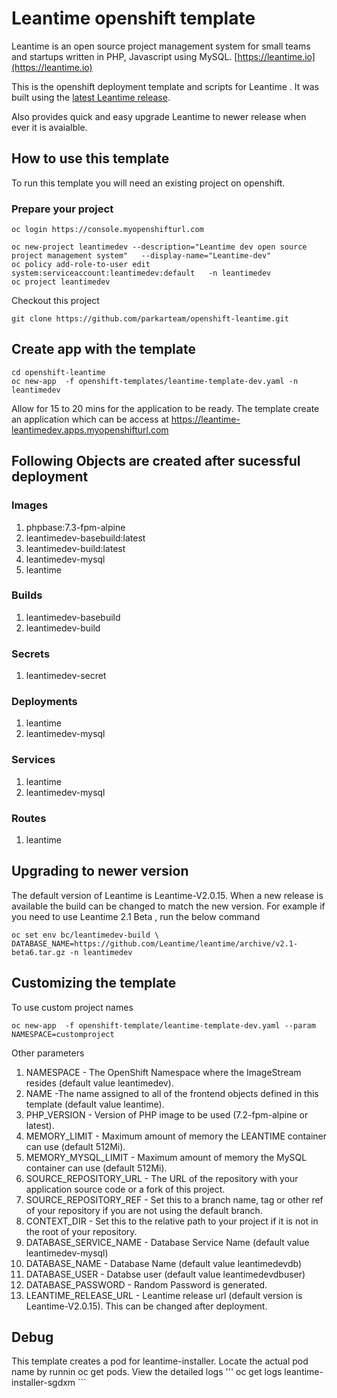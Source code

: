 # Leantime openshift template 

Leantime is an open source project management system for small teams and startups written in PHP, Javascript using MySQL. [https://leantime.io](https://leantime.io)

This is the openshift deployment template and scripts for Leantime </a>. It was built using the <a href="https://github.com/Leantime/leantime/releases">latest Leantime release</a>.

Also provides quick and easy upgrade Leantime to newer release when ever it is avaialble. 

## How to use this template

To run this template you will need an existing project on openshift. 

### Prepare your project 

```
oc login https://console.myopenshifturl.com

oc new-project leantimedev --description="Leantime dev open source project management system"   --display-name="Leantime-dev"
oc policy add-role-to-user edit system:serviceaccount:leantimedev:default   -n leantimedev
oc project leantimedev
```

Checkout this project 

```
git clone https://github.com/parkarteam/openshift-leantime.git

```

## Create app with the template

```
cd openshift-leantime 
oc new-app  -f openshift-templates/leantime-template-dev.yaml -n leantimedev

```
Allow for 15 to 20 mins for the application to be ready. 
The template create an application which can be access at 
https://leantime-leantimedev.apps.myopenshifturl.com

## Following Objects are created after sucessful deployment  
### Images
1. phpbase:7.3-fpm-alpine 
2. leantimedev-basebuild:latest
3. leantimedev-build:latest
4. leantimedev-mysql
5. leantime

### Builds
1. leantimedev-basebuild
2. leantimedev-build
### Secrets
1. leantimedev-secret

### Deployments
1. leantime
2. leantimedev-mysql

### Services
1. leantime
2. leantimedev-mysql

### Routes
1. leantime

## Upgrading to newer version 
The default version of Leantime is Leantime-V2.0.15. 
When a new release is available the build can be changed to match the new version. 
For example if you need to use Leantime 2.1 Beta , run the below command

```
oc set env bc/leantimedev-build \ 
DATABASE_NAME=https://github.com/Leantime/leantime/archive/v2.1-beta6.tar.gz -n leantimedev

```

## Customizing the template 
To use custom project names 

```
oc new-app  -f openshift-template/leantime-template-dev.yaml --param NAMESPACE=customproject
```

Other parameters 
1. NAMESPACE - The OpenShift Namespace where the ImageStream resides (default value leantimedev).
2. NAME -The name assigned to all of the frontend objects defined in this template (default value leantime).
3. PHP_VERSION - Version of PHP image to be used (7.2-fpm-alpine or latest). 
4. MEMORY_LIMIT - Maximum amount of memory the LEANTIME container can use (default 512Mi).
5. MEMORY_MYSQL_LIMIT - Maximum amount of memory the MySQL container can use (default 512Mi).
6. SOURCE_REPOSITORY_URL - The URL of the repository with your application source code or a fork of this project. 
7. SOURCE_REPOSITORY_REF - Set this to a branch name, tag or other ref of your repository if you are not using the default branch.
8. CONTEXT_DIR - Set this to the relative path to your project if it is not in the root of your repository.
9. DATABASE_SERVICE_NAME - Database Service Name (default value leantimedev-mysql)
10. DATABASE_NAME - Database Name (default value leantimedevdb)
11. DATABASE_USER - Databse user (default value leantimedevdbuser)
12. DATABASE_PASSWORD - Random Password is generated. 
13. LEANTIME_RELEASE_URL - Leantime release url (default version is Leantime-V2.0.15). This can be changed after deployment. 

## Debug
This template creates a pod for leantime-installer. Locate the actual pod name by runnin oc get pods.
View the detailed logs ''' oc get logs leantime-installer-sgdxm ```



